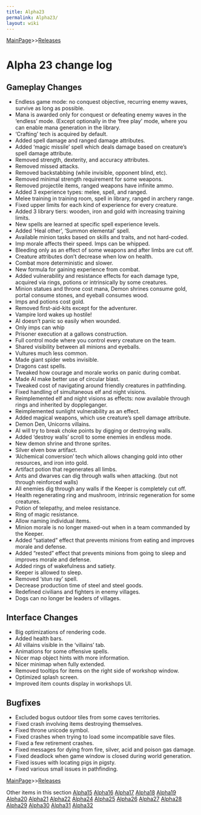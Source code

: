 ```yaml
---
title: Alpha23
permalink: Alpha23/
layout: wiki
---
```


[MainPage](/keeperrl_wiki/ "wikilink")>>[Releases](/keeperrl_wiki/Releases "wikilink")

Alpha 23 change log
===================

Gameplay Changes
----------------


-   Endless game mode: no conquest objective, recurring enemy waves,
    survive as long as possible.
-   Mana is awarded only for conquest or defeating enemy waves in the
    ‘endless’ mode. (Except optionally in the ‘free play’ mode, where
    you can enable mana generation in the library.
-   ‘Crafting’ tech is acquired by default.
-   Added spell damage and ranged damage attributes.
-   Added ‘magic missile’ spell which deals damage based on creature’s
    spell damage attribute.
-   Removed strength, dexterity, and accuracy attributes.
-   Removed missed attacks.
-   Removed backstabbing (while invisible, opponent blind, etc).
-   Removed minimal strength requirement for some weapons.
-   Removed projectile items, ranged weapons have infinite ammo.
-   Added 3 experience types: melee, spell, and ranged.
-   Melee training in training room, spell in library, ranged in archery
    range.
-   Fixed upper limits for each kind of experience for every creature.
-   Added 3 library tiers: wooden, iron and gold with increasing
    training limits.
-   New spells are learned at specific spell experience levels.
-   Added ‘Heal other’, ‘Summon elemental’ spell.
-   Available minion tasks based on skills and traits, and not
    hard-coded.
-   Imp morale affects their speed. Imps can be whipped.
-   Bleeding only as an effect of some weapons and after limbs are cut
    off.
-   Creature attributes don’t decrease when low on health.
-   Combat more deterministic and slower.
-   New formula for gaining experience from combat.
-   Added vulnerability and resistance effects for each damage type,
    acquired via rings, potions or intrinsically by some creatures.
-   Minion statues and throne cost mana, Demon shrines consume gold,
    portal consume stones, and eyeball consumes wood.
-   Imps and potions cost gold.
-   Removed first-aid-kits except for the adventurer.
-   Vampire lord wakes up hostile!
-   AI doesn’t panic so easily when wounded.
-   Only imps can whip
-   Prisoner execution at a gallows construction.
-   Full control mode where you control every creature on the team.
-   Shared visibility between all minions and eyeballs.
-   Vultures much less common.
-   Made giant spider webs invisible.
-   Dragons cast spells.
-   Tweaked how courage and morale works on panic during combat.
-   Made AI make better use of circular blast.
-   Tweaked cost of navigating around friendly creatures in pathfinding.
-   Fixed handling of simultaneous elf and night visions.
-   Reimplemented elf and night visions as effects: now available
    through rings and inherited by doppleganger.
-   Reimplemented sunlight vulnerability as an effect.
-   Added magical weapons, which use creature’s spell damage attribute.
-   Demon Den, Unicorns villains.
-   AI will try to break choke points by digging or destroying walls.
-   Added ‘destroy walls’ scroll to some enemies in endless mode.
-   New demon shrine and throne sprites.
-   Silver elven bow artifact.
-   ‘Alchemical conversion’ tech which allows changing gold into other
    resources, and iron into gold.
-   Artifact potion that regenerates all limbs.
-   Ants and dwarves can dig through walls when attacking. (but not
    through reinforced walls)
-   All enemies dig through any walls if the Keeper is completely cut
    off.
-   Health regenerating ring and mushroom, intrinsic regeneration for
    some creatures.
-   Potion of telepathy, and melee resistance.
-   Ring of magic resistance.
-   Allow naming individual items.
-   Minion morale is no longer maxed-out when in a team commanded by the
    Keeper.
-   Added “satiated” effect that prevents minions from eating and
    improves morale and defense.
-   Added “rested” effect that prevents minions from going to sleep and
    improves morale and defense.
-   Added rings of wakefulness and satiety.
-   Keeper is allowed to sleep.
-   Removed ‘stun ray’ spell.
-   Decrease production time of steel and steel goods.
-   Redefined civilians and fighters in enemy villages.
-   Dogs can no longer be leaders of villages.

Interface Changes
-----------------

-   Big optimizations of rendering code.
-   Added health bars.
-   All villains visible in the ‘villains’ tab.
-   Animations for some offensive spells.
-   Nicer map object hints with more information.
-   Nicer minimap when fully extended.
-   Removed tooltips for items on the right side of workshop window.
-   Optimized splash screen.
-   Improved item counts display in workshops UI.

Bugfixes
--------

-   Excluded bogus outdoor tiles from some caves territories.
-   Fixed crash involving items destroying themselves.
-   Fixed throne unicode symbol.
-   Fixed crashes when trying to load some incompatible save files.
-   Fixed a few retirement crashes.
-   Fixed messages for dying from fire, silver, acid and poison gas
    damage.
-   Fixed deadlock when game window is closed during world generation.
-   Fixed issues with locating pigs in pigsty.
-   Fixed various small issues in pathfinding.

[MainPage](/keeperrl_wiki/ "wikilink")>>[Releases](/keeperrl_wiki/Releases "wikilink")

Other items in this section
    [Alpha15](/keeperrl_wiki/Alpha15 "wikilink")
    [Alpha16](/keeperrl_wiki/Alpha16 "wikilink")
    [Alpha17](/keeperrl_wiki/Alpha17 "wikilink")
    [Alpha18](/keeperrl_wiki/Alpha18 "wikilink")
    [Alpha19](/keeperrl_wiki/Alpha19 "wikilink")
    [Alpha20](/keeperrl_wiki/Alpha20 "wikilink")
    [Alpha21](/keeperrl_wiki/Alpha21 "wikilink")
    [Alpha22](/keeperrl_wiki/Alpha22 "wikilink")
    [Alpha24](/keeperrl_wiki/Alpha24 "wikilink")
    [Alpha25](/keeperrl_wiki/Alpha25 "wikilink")
    [Alpha26](/keeperrl_wiki/Alpha26 "wikilink")
    [Alpha27](/keeperrl_wiki/Alpha27 "wikilink")
    [Alpha28](/keeperrl_wiki/Alpha28 "wikilink")
    [Alpha29](/keeperrl_wiki/Alpha29 "wikilink")
    [Alpha30](/keeperrl_wiki/Alpha30 "wikilink")
    [Alpha31](/keeperrl_wiki/Alpha31 "wikilink")
    [Alpha32](/keeperrl_wiki/Alpha32 "wikilink")
